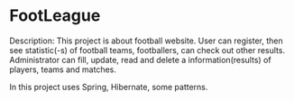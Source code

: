 # FootLeague
Description:
This project is about football website. 
User can register, then see statistic(-s) of football teams, footballers, can check out other results. 
Administrator can fill, update, read and delete a information(results) of players, teams and matches.  

In this project uses Spring, Hibernate, some patterns.
